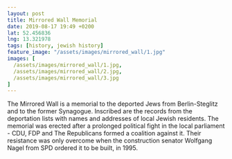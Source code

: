 ```yaml
---
layout: post
title: Mirrored Wall Memorial
date: 2019-08-17 19:49 +0200
lat: 52.456836
lng: 13.321978
tags: [history, jewish history]
feature_image: "/assets/images/mirrored_wall/1.jpg"
images: [
  /assets/images/mirrored_wall/1.jpg,
  /assets/images/mirrored_wall/2.jpg,
  /assets/images/mirrored_wall/3.jpg
]
---
```


The Mirrored Wall is a memorial to the deported Jews from Berlin-Steglitz and to the former Synagogue. Inscribed are the records from the deportation lists with names and addresses of local Jewish residents. The memorial was erected after a prolonged political fight in the local parliament - CDU, FDP and The Republicans formed a coalition against it. Their resistance was only overcome when the construction senator Wolfgang Nagel from SPD ordered it to be built, in 1995.
